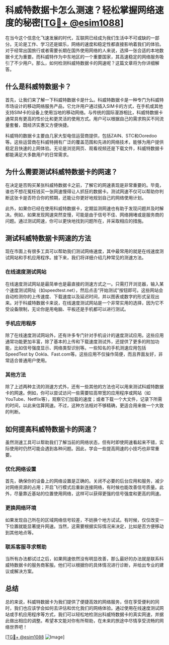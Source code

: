 # 科威特数据卡怎么测速？轻松掌握网络速度的秘密[[TG💪+ @esim1088](https://t.me/s/esim1088)]

在当今这个信息化飞速发展的时代，互联网已经成为我们生活中不可或缺的一部分。无论是工作、学习还是娱乐，网络的速度和稳定性都直接影响着我们的体验。对于经常出国旅行或者需要长期在国外使用网络的人来说，选择一张合适的本地数据卡尤为重要。而科威特作为中东地区的一个重要国家，其高速稳定的网络服务吸引了不少用户。那么，如何检测科威特数据卡的网速呢？这篇文章将为你详细解答。

## 什么是科威特数据卡？

首先，让我们来了解一下科威特数据卡是什么。科威特数据卡是一种专门为科威特市场设计的移动网络服务产品，它允许用户通过插入SIM卡的方式，在手机或其他支持SIM卡的设备上使用当地的移动网络。与传统的国际漫游相比，科威特数据卡通常具有更高的性价比和更灵活的使用方式。用户可以根据自己的需求购买不同流量套餐，既经济实惠又方便快捷。

科威特的数据卡主要由几家大型电信运营商提供，包括ZAIN、STC和Ooredoo等。这些运营商在科威特拥有广泛的覆盖范围和先进的网络技术，能够为用户提供稳定且快速的上网体验。无论是浏览网页、观看视频还是下载文件，科威特数据卡都能满足大多数用户的日常需求。

## 为什么需要测试科威特数据卡的网速？

在决定是否购买某张科威特数据卡之前，了解它的网速表现是非常重要的。毕竟，谁也不想花冤枉钱买一张网速慢得让人抓狂的数据卡。测试网速不仅可以帮助你判断这张卡是否符合你的预期，还能让你更好地规划自己的网络使用计划。

此外，如果你已经在使用科威特数据卡，定期监测网速也有助于发现问题并及时解决。例如，如果发现网速突然变慢，可能是由于信号不佳、网络拥堵或是服务商的问题。通过测试网速，你可以更快地找到问题所在，并采取相应的措施。

## 测试科威特数据卡网速的方法

现在市面上有很多工具可以帮助我们测试网络速度，其中最常用的就是在线速度测试网站和手机应用程序。接下来，我们将详细介绍几种常见的测速方法。

### 在线速度测试网站

在线速度测试网站是最简单也是最直接的测速方式之一。只需打开浏览器，输入某个速度测试网址（如speedtest.net），然后点击“开始测试”按钮即可。这些网站会自动检测你的上传速度、下载速度以及延迟时间，并以图表或数字的形式呈现出来。对于科威特数据卡来说，在线速度测试网站是一个非常实用的选择，因为它不受设备限制，无论你是用电脑、平板还是手机都可以进行测试。

### 手机应用程序

除了在线速度测试网站外，还有许多专门针对手机设计的速度测试应用。这些应用通常功能更加丰富，除了基本的上传和下载速度测试外，还提供了更多的附加功能，比如信号强度显示、网络类型识别等。一些知名的手机测速应用包括SpeedTest by Ookla、Fast.com等。这些应用不仅操作简便，而且界面友好，非常适合普通用户使用。

### 其他方法

除了上述两种主流的测速方式外，还有一些其他的方法也可以用来测试科威特数据卡的网速。例如，你可以尝试访问一些需要较高带宽的应用程序或网站（如YouTube、Netflix等），观察它们加载的速度；或者下载一个大文件，记录下所需的时间，以此来估算网速。不过，这种方法相对不够精确，更适合用来做一个大致的判断。

## 如何提高科威特数据卡的网速？

虽然测速工具可以帮助我们了解当前的网络状态，但有时即使网速看起来不错，实际使用时仍然可能会遇到各种问题。因此，学会一些提高网速的小技巧也非常重要。

### 优化网络设置

首先，确保你的设备上的网络设置是正确的。关闭不必要的后台应用和服务，减少对网络资源的占用；开启飞行模式后重新连接网络，有时候也能改善信号质量。此外，尽量靠近基站的位置使用网络，这样可以获得更强的信号强度和更高的网速。

### 更换网络环境

如果发现自己所在的区域网络信号较差，不妨换个地方试试。有时候，仅仅改变一下位置就能显著提升网速。当然，这需要根据实际情况来决定，比如是否方便移动到其他地点等。

### 联系客服寻求帮助

当所有办法都试过之后，如果网速依然没有明显改善，那么最好的办法就是联系科威特数据卡的服务商客服。他们可以根据你的具体情况进行诊断，并给出专业的建议或解决方案。

## 总结

总的来说，科威特数据卡为我们提供了便捷高效的网络服务，但在享受便利的同时，我们也应该学会如何去评估和优化我们的网络体验。通过使用在线速度测试网站或手机应用程序等方式，我们可以轻松地检测出科威特数据卡的真实网速，并据此做出相应的调整。希望本文能对你有所帮助，在未来的旅途中尽情享受流畅的网络世界吧！

[[TG💪+ @esim1088](https://t.me/s/esim1088) ![Image](https://i.postimg.cc/4NQfJmqS/Snipaste-2025-05-13-00-14-12.png)]